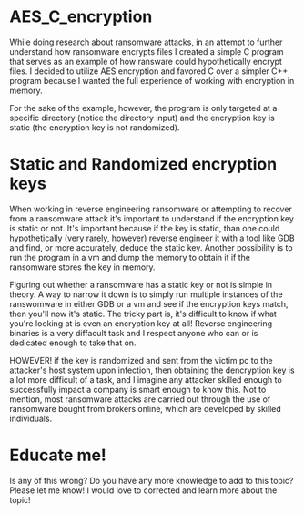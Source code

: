  # AES_C_encryption 
 
 While doing research about ransomware attacks, in an attempt to further understand how ransomware encrypts files I created a simple C program that serves as an example of how ransware could hypothetically encrypt files. I decided to utilize AES encryption and favored C over a simpler C++ program because I wanted the full experience of working with encryption in memory. 

 For the sake of the example, however, the program is only targeted at a specific directory (notice the directory input) and the encryption key is static (the encryption key is not randomized).

# Static and Randomized encryption keys

 When working in reverse engineering ransomware or attempting to recover from a ransomware attack it's important to understand if the encryption key is static or not. It's important because if the key is static, than one could hypothetically (very rarely, however) reverse engineer it with a tool like GDB and find, or more accurately, deduce the static key. Another possibility is to run the program in a vm and dump the memory to obtain it if the ransomware stores the key in memory.

 Figuring out whether a ransomware has a static key or not is simple in theory. A way to narrow it down is to simply run multiple instances of the ranswomware in either GDB or a vm and see if the encryption keys match, then you'll now it's static. The tricky part is, it's difficult to know if what you're looking at is even an encryption key at all! Reverse engineering binaries is a very diffacult task and I respect anyone who can or is dedicated enough to take that on.

 HOWEVER! if the key is randomized and sent from the victim pc to the attacker's host system upon infection, then obtaining the dencryption key is a lot more difficult of a task, and I imagine any attacker skilled enough to successfully impact a company is smart enough to know this. Not to mention, most ransomware attacks are carried out through the use of ransomware bought from brokers online, which are developed by skilled individuals.

# Educate me!

 Is any of this wrong? Do you have any more knowledge to add to this topic? Please let me know! I would love to corrected and learn more about the topic!
